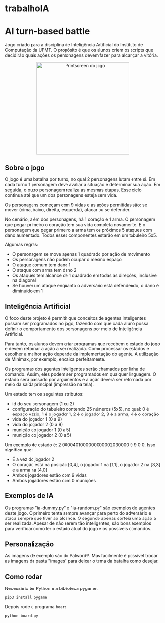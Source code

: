 # trabalhoIA

# AI turn-based battle
Jogo criado para a disciplina de Inteligência Artificial do Instituto de Computação da UFMT. O propósito é que os alunos criem os scripts que decidirão quais ações os personagens devem fazer para alcançar a vitória.

<div align="center">
<img src="https://github.com/thiventura/ai-turnbased-battle/assets/26909742/c05ac327-f9a3-4913-b3ab-f1cf8f0e22ca" alt="Printscreen do jogo" style="height: 300px"/>
</div>


## Sobre o jogo
O jogo é uma batalha por turno, no qual 2 personagens lutam entre si. Em cada turno 1 personagem deve avaliar a situação e determinar sua ação. Em seguida, o outro personagem realiza as mesmas etapas. Esse ciclo continua até que um dos personagens esteja sem vida.

Os personagens começam com 9 vidas e as ações permitidas são: se mover (cima, baixo, direita, esquerda), atacar ou se defender.

No cenário, além dos personagens, há 1 coração e 1 arma. O personagem que pegar primeiro o coração tem sua vida completa novamente. E o personagem que pegar primeiro a arma tem os próximos 5 ataques com dano aumentado. Todos esses componentes estarão em um tabuleiro 5x5.

Algumas regras:
- O personagem se move apenas 1 quadrado por ação de movimento
- Os personagens não podem ocupar o mesmo espaço
- O ataque comum tem dano 1
- O ataque com arma tem dano 2
- Os ataques tem alcance de 1 quadrado em todas as direções, inclusive na diagonal
- Se houver um ataque enquanto o adversário está defendendo, o dano é diminuído em 1


## Inteligência Artificial
O foco deste projeto é permitir que conceitos de agentes inteligentes possam ser programados no jogo, fazendo com que cada aluno possa definir o comportamento dos personagens por meio de Inteligência Artificial.

Para tanto, os alunos devem criar programas que recebem o estado do jogo e devem retornar a ação a ser realizada. Como processar os estados e escolher a melhor ação depende da implementação do agente. A utilização de Minimax, por exemplo, encaixa perfeitamente.

Os programas dos agentes inteligentes serão chamados por linha de comando. Assim, eles podem ser programados em qualquer linguagem. O estado será passado por argumentos e a ação deverá ser retornada por meio da saída principal (impressão na tela).

Um estado tem os seguintes atributos:
- id do seu personagem (1 ou 2)
- configuração do tabuleiro contendo 25 números (5x5), no qual: 0 é espaço vazio, 1 é o jogador 1, 2 é o jogador 2, 3 é a arma, 4 é o coração
- vida do jogador 1 (0 a 9)
- vida do jogador 2 (0 a 9)
- munição do jogador 1 (0 a 5)
- munição do jogador 2 (0 a 5)

Um exemplo de estado é: 2 0000401000000000002030000 9 9 0 0. Isso significa que:
- É a vez do jogador 2
- O coração está na posição [0,4], o jogador 1 na [1,1], o jogador 2 na [3,3] e a arma na [4,0]
- Ambos jogadores estão com 9 vidas
- Ambos jogadores estão com 0 munições


## Exemplos de IA
Os programas "ia-dummy.py" e "ia-random.py" são exemplos de agentes deste jogo. O primeiro tenta sempre avançar para perto do adversário e ataca sempre que tiver ao alcance. O segundo apenas sorteia uma ação a ser realizada. Apesar de não serem tão inteligentes, são bons exemplos para verificar como ler o estado atual do jogo e os possíveis comandos.


## Personalização
As imagens de exemplo são do Palword®. Mas facilmente é possível trocar as imagens da pasta "images" para deixar o tema da batalha como desejar.


## Como rodar
Necessário ter Python e a biblioteca pygame:
```console
pip3 install pygame
```

Depois rode o programa `board`
```console
python board.py